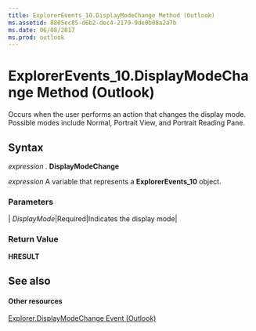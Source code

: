 ```yaml
---
title: ExplorerEvents_10.DisplayModeChange Method (Outlook)
ms.assetid: 8805ec85-d6b2-dec4-2179-9de0b08a2a7b
ms.date: 06/08/2017
ms.prod: outlook
---
```



# ExplorerEvents_10.DisplayModeChange Method (Outlook)

Occurs when the user performs an action that changes the display mode. Possible modes include Normal, Portrait View, and Portrait Reading Pane.


## Syntax

 _expression_ . **DisplayModeChange**

 _expression_ A variable that represents a **ExplorerEvents_10** object.


### Parameters



| _DisplayMode_|Required|Indicates the display mode|

### Return Value

 **HRESULT**


## See also


#### Other resources


[Explorer.DisplayModeChange Event (Outlook)](explorer-displaymodechange-event-outlook.md)

